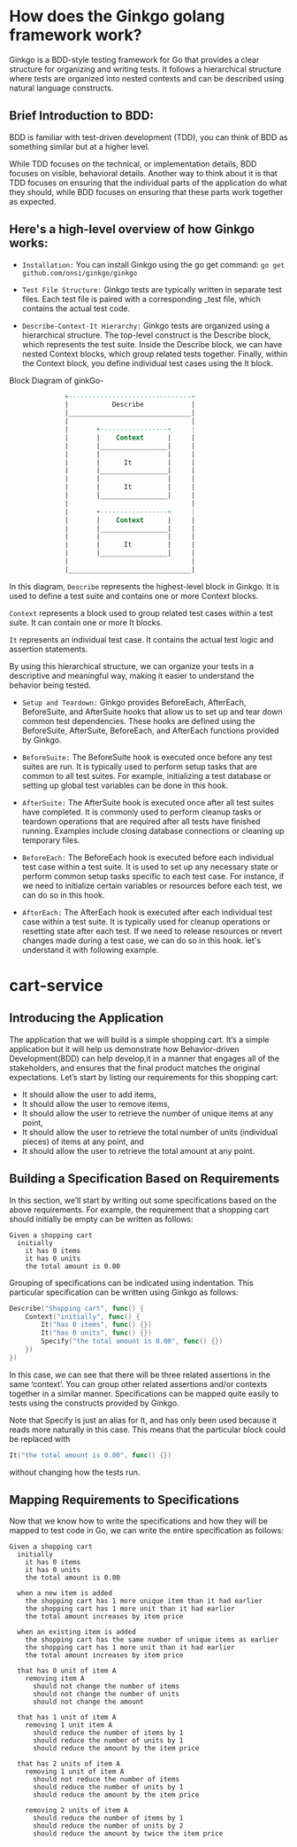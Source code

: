 # How does the Ginkgo golang framework work?

Ginkgo is a BDD-style testing framework for Go that provides a clear structure for organizing and writing tests. It follows a hierarchical structure where tests are organized into nested contexts and can be described using natural language constructs.

## Brief Introduction to BDD:
BDD is familiar with test-driven development (TDD), you can think of BDD as something similar but at a higher level.

While TDD focuses on the technical, or implementation details, BDD focuses on visible, behavioral details. Another way to think about it is that TDD focuses on ensuring that the individual parts of the application do what they should, while BDD focuses on ensuring that these parts work together as expected.

## Here's a high-level overview of how Ginkgo works:

- `Installation:` You can install Ginkgo using the go get command:
`go get github.com/onsi/ginkgo/ginkgo`
- `Test File Structure:` Ginkgo tests are typically written in separate test files. Each test file is paired with a corresponding _test file, which contains the actual test code.

- `Describe-Context-It Hierarchy:` Ginkgo tests are organized using a hierarchical structure. The top-level construct is the Describe block, which represents the test suite. Inside the Describe block, we can have nested Context blocks, which group related tests together. Finally, within the Context block, you define individual test cases using the It block.


Block Diagram of ginkGo-
```sql
              +-------------------------------+
              |           Describe            |
              |_______________________________|
              |                               |
              |       +-----------------+     |
              |       |    Context      |     |
              |       |_________________|     |
              |       |                 |     |
              |       |      It         |     |
              |       |_________________|     |
              |       |                 |     |
              |       |      It         |     |
              |       |_________________|     |
              |                               |
              |       +-----------------+     |
              |       |    Context      |     |
              |       |_________________|     |
              |       |                 |     |
              |       |      It         |     |
              |       |_________________|     |
              |                               |
              |_______________________________|

```
In this diagram, `Describe` represents the highest-level block in Ginkgo. It is used to define a test suite and contains one or more Context blocks.

`Context` represents a block used to group related test cases within a test suite. It can contain one or more It blocks.

`It` represents an individual test case. It contains the actual test logic and assertion statements.

By using this hierarchical structure, we can organize your tests in a descriptive and meaningful way, making it easier to understand the behavior being tested.



- `Setup and Teardown:` Ginkgo provides BeforeEach, AfterEach, BeforeSuite, and AfterSuite hooks that allow us to set up and tear down common test dependencies. These hooks are defined using the BeforeSuite, AfterSuite, BeforeEach, and AfterEach functions provided by Ginkgo.


- `BeforeSuite:` The BeforeSuite hook is executed once before any test suites are run. It is typically used to perform setup tasks that are common to all test suites. For example, initializing a test database or setting up global test variables can be done in this hook.


- `AfterSuite:` The AfterSuite hook is executed once after all test suites have completed. It is commonly used to perform cleanup tasks or teardown operations that are required after all tests have finished running. Examples include closing database connections or cleaning up temporary files.


- `BeforeEach:` The BeforeEach hook is executed before each individual test case within a test suite. It is used to set up any necessary state or perform common setup tasks specific to each test case. For instance, if we need to initialize certain variables or resources before each test, we can do so in this hook.


- `AfterEach:` The AfterEach hook is executed after each individual test case within a test suite. It is typically used for cleanup operations or resetting state after each test. If we need to release resources or revert changes made during a test case, we can do so in this hook. let's understand it with following example.

# cart-service
## Introducing the Application
The application that we will build is a simple shopping cart. It’s a simple application but it will help us demonstrate how Behavior-driven Development(BDD) can help develop,it in a manner that engages all of the stakeholders, and ensures that the final product matches the original expectations.
Let’s start by listing our requirements for this shopping cart:

* It should allow the user to add items,
* It should allow the user to remove items,
* It should allow the user to retrieve the number of unique items at any point,
* It should allow the user to retrieve the total number of units (individual pieces) of items at any point, and
* It should allow the user to retrieve the total amount at any point.

## Building a Specification Based on Requirements
In this section, we’ll start by writing out some specifications based on the above requirements. 
For example, the requirement that a shopping cart should initially be empty can be written as follows:

```
Given a shopping cart
  initially
    it has 0 items
    it has 0 units
    the total amount is 0.00
```
Grouping of specifications can be indicated using indentation. This particular specification can be written using Ginkgo as follows:

```go
Describe("Shopping cart", func() {
	Context("initially", func() {
		It("has 0 items", func() {})
		It("has 0 units", func() {})
		Specify("the total amount is 0.00", func() {})
	})
})
```
In this case, we can see that there will be three related assertions in the same ‘context’. You can group other related assertions and/or contexts together in a similar manner. Specifications can be mapped quite easily to tests using the constructs provided by Ginkgo.

Note that Specify is just an alias for It, and has only been used because it reads more naturally in this case. This means that the particular block could be replaced with

```go
It("the total amount is 0.00", func() {})
```
without changing how the tests run.
## Mapping Requirements to Specifications
Now that we know how to write the specifications and how they will be mapped to test code in Go, we can write the entire specification as follows:
```
Given a shopping cart
  initially
    it has 0 items
    it has 0 units
    the total amount is 0.00

  when a new item is added
    the shopping cart has 1 more unique item than it had earlier
    the shopping cart has 1 more unit than it had earlier
    the total amount increases by item price

  when an existing item is added
    the shopping cart has the same number of unique items as earlier
    the shopping cart has 1 more unit than it had earlier
    the total amount increases by item price

  that has 0 unit of item A
    removing item A
      should not change the number of items
      should not change the number of units
      should not change the amount

  that has 1 unit of item A
    removing 1 unit item A
      should reduce the number of items by 1
      should reduce the number of units by 1
      should reduce the amount by the item price

  that has 2 units of item A
    removing 1 unit of item A
      should not reduce the number of items
      should reduce the number of units by 1
      should reduce the amount by the item price

    removing 2 units of item A
      should reduce the number of items by 1
      should reduce the number of units by 2
      should reduce the amount by twice the item price

```

